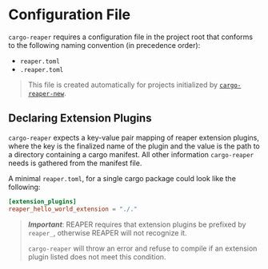 # Configuration File

`cargo-reaper` requires a configuration file in the project root that conforms to the following
naming convention (in precedence order):

- `reaper.toml`
- `.reaper.toml`

> This file is created automatically for projects initialized by [`cargo-reaper-new`](./commands/new.md).

## Declaring Extension Plugins

`cargo-reaper` expects a key-value pair mapping of reaper extension plugins, where the key is the finalized name of the
plugin and the value is the path to a directory containing a cargo manifest. All other information `cargo-reaper` needs
is gathered from the manifest file.

A minimal `reaper.toml`, for a single cargo package could look like the following:

```toml
[extension_plugins]
reaper_hello_world_extension = "./."
```

> _**Important**_: REAPER requires that extension plugins be prefixed by `reaper_`, otherwise REAPER will not recognize it.
>
> `cargo-reaper` will throw an error and refuse to compile if an extension plugin listed does not meet this condition.
